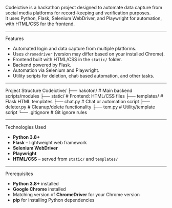 Codeictive is a hackathon project designed to automate data capture from social media platforms for record-keeping and verification purposes.  
It uses Python, Flask, Selenium WebDriver, and Playwright for automation, with HTML/CSS for the frontend.

---

Features
- Automated login and data capture from multiple platforms.
- Uses `chromedriver` (version may differ based on your installed Chrome).
- Frontend built with HTML/CSS in the `static/` folder.
- Backend powered by Flask.
- Automation via Selenium and Playwright.
- Utility scripts for deletion, chat-based automation, and other tasks.

---

Project Structure
Codeictive/
├── hakoton/ # Main backend scripts/modules
├── static/ # Frontend: HTML/CSS files
├── templates/ # Flask HTML templates
├── chat.py # Chat or automation script
├── deleter.py # Cleanup/delete functionality
├── tem.py # Utility/template script
└── .gitignore # Git ignore rules

---

Technologies Used
- **Python 3.8+**
- **Flask** – lightweight web framework
- **Selenium WebDriver**
- **Playwright**
- **HTML/CSS** – served from `static/` and `templates/`

---

Prerequisites
- **Python 3.8+** installed
- **Google Chrome** installed
- Matching version of **ChromeDriver** for your Chrome version
- **pip** for installing Python dependencies
